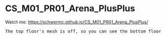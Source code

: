 # CS_M01_PR01_Arena_PlusPlus
 Watch me: https://schwermc.github.io/CS_M01_PR01_Arena_PlusPlus/
 <pre>The top floor's mesh is off, so you can see the bottom floor layout.</pre>
